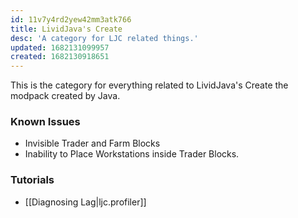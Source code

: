 ```yaml
---
id: 11v7y4rd2yew42mm3atk766
title: LividJava's Create
desc: 'A category for LJC related things.'
updated: 1682131099957
created: 1682130918651
---
```

This is the category for everything related to LividJava's Create the modpack created by Java.

### Known Issues
 - Invisible Trader and Farm Blocks
 - Inability to Place Workstations inside Trader Blocks.

### Tutorials
 - [[Diagnosing Lag|ljc.profiler]]